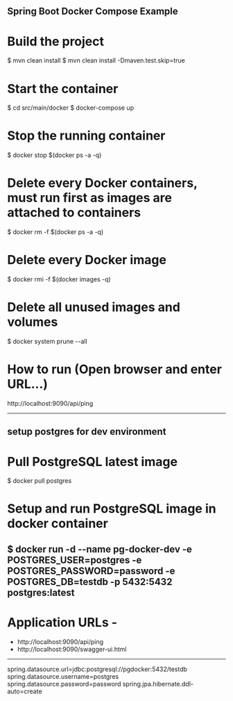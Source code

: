 ## Spring Boot Docker Compose Example

# Build the project
$ mvn clean install
$ mvn clean install -Dmaven.test.skip=true

# Start the container
$ cd src/main/docker
$ docker-compose up

# Stop the running container
$ docker stop $(docker ps -a -q)

# Delete every Docker containers, must run first as images are attached to containers
$ docker rm -f $(docker ps -a -q)

# Delete every Docker image
$ docker rmi -f $(docker images -q)

# Delete all unused images and volumes
$ docker system prune --all

# How to run (Open browser and enter URL...)
http://localhost:9090/api/ping

--------------------------------------------------------------------------------------------
## setup postgres for dev environment
# Pull PostgreSQL latest image
$ docker pull postgres

# Setup and run PostgreSQL image in docker container
$ docker run -d --name pg-docker-dev -e POSTGRES_USER=postgres -e POSTGRES_PASSWORD=password -e POSTGRES_DB=testdb -p 5432:5432 postgres:latest
--------------------------------------------------------------------------------------------
# Application URLs -
- http://localhost:9090/api/ping
- http://localhost:9090/swagger-ui.html
--------------------------------------------------------------------------------------------
spring.datasource.url=jdbc:postgresql://pgdocker:5432/testdb
spring.datasource.username=postgres
spring.datasource.password=password
spring.jpa.hibernate.ddl-auto=create
